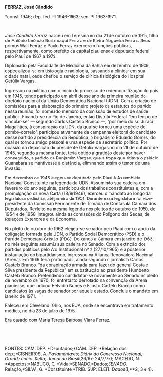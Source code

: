 **FERRAZ, José Cândido**

\*const. 1946; dep. fed. PI 1946-1963; sen. PI 1963-1971.

 

*José Cândido Ferraz* nasceu em Teresina no dia 21 de outubro de 1915,
filho de Antônio Leôncio Burlamaqui Ferraz e de Elvira Nogueira Ferraz.
Seus primos Wall Ferraz e Paulo Ferraz exerceram funções públicas,
respectivamente, como prefeito da capital piauiense e deputado federal
pelo Piauí de 1967 a 1979.

Diplomado pela Faculdade de Medicina da Bahia em dezembro de 1939,
especializou-se em tisiologia e radiologia, passando a clinicar em sua
cidade natal, onde chefiou o serviço de clínica tisiológica do Hospital
Getúlio Vargas.

Ingressou na política com o início do processo de redemocratização do
país em 1945, tendo participado em abril desse ano da primeira reunião
do diretório nacional da União Democrática Nacional (UDN). Com a criação
de comissões para a elaboração do primeiro projeto de estatutos do
partido nessa reunião, foi nomeado membro da comissão de estudos de
saúde pública. Fixando-se no Rio de Janeiro, então Distrito Federal, “em
tempo de vincular-se” — segundo Carlos Castelo Branco —, “por meio do
sr. Juraci Magalhães, à conspiração da UDN, da qual se tornou uma
espécie de pombo-correio”, participou ativamente da campanha eleitoral
do candidato desse partido à presidência da República, o brigadeiro
Eduardo Gomes, do qual se tornou amigo pessoal e uma espécie de
secretário político. Por ocasião da deposição do presidente Getúlio
Vargas no dia 29 de outubro de 1945, segundo a mesma fonte, teria obtido
a gratidão deste por haver conseguido, a pedido de Benjamim Vargas, que
a tropa que sitiava o palácio Guanabara se mantivesse à distância,
eliminando assim o temor de uma invasão.

Em dezembro de 1945 elegeu-se deputado pelo Piauí à Assembléia Nacional
Constituinte na legenda da UDN. Assumindo sua cadeira em fevereiro do
ano seguinte, participou dos trabalhos constituintes e, com a
promulgação da nova Carta (18/9/1946), exerceu o mandato ao longo da
legislatura ordinária, até janeiro de 1951. Durante essa legislatura foi
vice-presidente da Comissão Permanente de Tomada de Contas da Câmara dos
Deputados. Reeleito na mesma legenda nos pleitos de outubro de 1950, de
1954 e de 1958, integrou ainda as comissões do Polígono das Secas, de
Relações Exteriores e de Economia.

No pleito de outubro de 1962 elegeu-se senador pelo Piauí com o apoio da
coligação formada pela UDN, o Partido Social Democrático (PSD) e o
Partido Democrata Cristão (PDC). Deixando a Câmara em janeiro de 1963,
no mês seguinte assumiu sua cadeira no Senado. Com a extinção dos
partidos políticos pelo Ato Institucional nº 2 (27/10/1965) e a
posterior instauração do bipartidarismo, ingressou na Aliança Renovadora
Nacional (Arena). Em 1966 teria participado, ainda segundo o jornalista
Carlos Castelo Branco, “da conspiração armada para fazer do general
Costa e Silva presidente da República” em substituição ao presidente
Humberto Castelo Branco. Pretendendo candidatar-se novamente ao Senado
no pleito de novembro de 1970, foi entretanto derrotado na convenção da
Arena piauiense, que indicou Helvídio Nunes e Fausto Castelo Branco como
candidatos às vagas de senador por aquele estado. Concluiu o mandato em
janeiro de 1971.

Faleceu em Cleveland, Ohio, nos EUA, onde se encontrava em tratamento
médico, no dia 23 de julho de 1975.

Era casado com Maria Teresa Barbosa Viana Ferraz.

 

 

FONTES: CÂM. DEP. *Deputados;*CÂM. DEP. *Relação dos dep.;*CISNEIROS, A.
*Parlamentares; Diário do Congresso Nacional; Grande encic. Delta;
Jornal do Brasil*(26/6 e 24/7/75); MACEDO, N. *Aspectos;*NABUCO, C.
*Vida;*SENADO.*Dados;*SENADO*. Relação;*SILVA, G. *Constituinte;*TRIB.
SUP. ELEIT. *Dados*(1,**2, 3 e 4).

 
